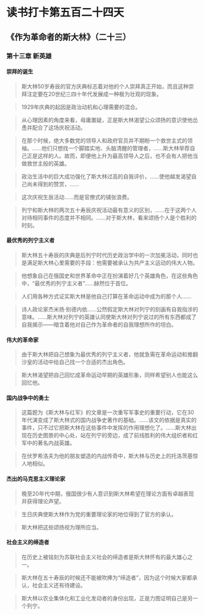 # 读书打卡第五百二十四天
## 《作为革命者的斯大林》（二十三）
### 第十三章 新英雄
#### 崇拜的诞生
> 斯大林50岁寿辰的官方庆典标志着对他的个人崇拜真正开始，而且这种崇拜注定要在20世纪三四十年代发展成一种极为壮观的现象。

> 1929年庆典的起因是政治动机和心理需要的混合。

> 从心理因素的角度来看，毋庸置疑，正是斯大林渴望公众颂扬的意识使他怂恿并配合了这场庆祝活动。

> 在那个时候，绝大多数党的领导人和政府官员并不期盼一个救世主式的领袖。……他们只想找一个脚踏实地、头脑清醒的管理者，……斯大林举荐自己正是这样的人。故而，即便他上升为最高领导人之后，也不会有人把他当做救世主般的英雄。

> 政治生活中的巨大成功强化了斯大林过高的自我评价，……使他越发渴望自己尚未得到的赞赏，……

> 这次庆祝生辰活动……而是官僚式的铺张浪费。

> 列宁和斯大林的两次五十寿辰庆祝活动最有意义的区别，……在于这两个人对待相同事件的态度并不相同。……对于斯大林，看来颂扬个人是个胜利的时刻。

#### 最优秀的列宁主义者

> 斯大林五十寿辰的庆典是后列宁时代历史政治学中的一次加冕活动，同时也是满足斯大林心里需要的手段：他需要被承认为共产主义运动的伟大人物。

> 他想象自己在俄国史和世界革命中正在扮演着好几个英雄角色，在这些角色中，“最优秀的列宁主义者”……赫然位于首位。

> 人们用各种方式证实斯大林是他自己打算在革命运动中成为的那个人……

> 诗人政论家杰米扬·别德内依……公然假定斯大林对列宁的刻画有自我指涉的意味。……斯大林对列宁的英雄认同使斯大林对列宁说过的所有东西都成了自我揭示——暗含着他对自己作为革命者的自我理想所作的坦白。

#### 伟大的革命家

> 由于斯大林把自己想象为最优秀的列宁主义者，他就急需在革命运动和推翻沙皇的活动中给自己找一个合适的杰出角色。

> 斯大林渴望把自己回忆成革命运动早期的英雄形象，同样希望别人也能这么回忆他。

#### 国内战争中的勇士

> 这篇题为《斯大林与红军》的文章是一次重写军事史的重要行动，它在30年代演变成了斯大林式的国内战争史著作的基础。……该文的依据是真实的事件，只不过它把斯大林在这些事件中发挥的作用理想化了。……斯大林出现在历史图景的中心处，站在列宁的旁边，成了前线胜利的伟大组织者和红军中的著名内战英雄。

> 在伏罗希洛夫为他的朋友塑造的内战传奇中，斯大林与历史上的托洛茨基惊人地相似。

#### 杰出的马克思主义理论家

> 晚至20年代中期，俄国很少有人意识到斯大林希望在理论方面有卓越表现并获得理论声望。

> 生日庆典使斯大林作为党的重要理论家的地位得到了官方的承认。

> 斯大林把这些颂扬视为理所应当。

#### 社会主义的缔造者

> 在历史上被铭刻为苏联社会主义社会的缔造者是斯大林怀有的最大雄心之一。

> 斯大林在五十寿辰的时候还不能被吹捧为“缔造者”，因为这个时候大家都承认，社会主义还有待建设。

> 斯大林以农业集体化和工业化发动者的身份出现，正是力图证明自己是另一个列宁。